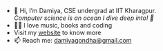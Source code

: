 - 👋 Hi, I’m Damiya, CSE undergrad at IIT Kharagpur.<br/>
  *Computer science is an ocean I dive deep into! 🌊*
- 👩‍💻 I love music, books and coding
- Visit my [website](https://dami-18.github.io/my_website/) to know more
- 📫 Reach me: [damiyagondha@gmail.com](mailto:damiyagondha@gmail.com)
<!---
Dami-18/Dami-18 is a ✨ special ✨ repository because its `README.md` (this file) appears on your GitHub profile.
You can click the Preview link to take a look at your changes.
--->
